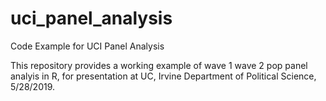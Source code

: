 # uci_panel_analysis
Code Example for UCI Panel Analysis 

This repository provides a working example of wave 1 wave 2 pop panel analyis in R, for presentation at UC, Irvine Department of Political Science, 5/28/2019.
